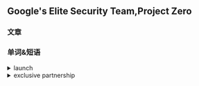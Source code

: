 ## Google's Elite Security Team,Project Zero  
### 文章   
### 单词&短语
<details>
<summary>launch</summary>
 发行
</details>

<details>
<summary>exclusive partnership</summary>
 独家合作伙伴
</details>